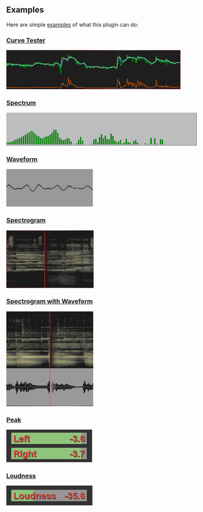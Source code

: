 ## Examples

Here are simple [examples](https://github.com/d-uzlov/Rainmeter-Plugins-by-rxtd/raw/master/AudioAnalyzer/documentation/user-documentation/example%20skins/AudioAnalyzer%20Example%20Skins_1.1.5.1.rmskin) of what this plugin can do:

### [Curve Tester](/docs/examples/curve-tester.md)

<a href="#/docs/examples/curve-tester.md"><img src="resources\curve-tester.PNG" title="Curve Tester" /></a>

### [Spectrum](/docs/examples/spectrum.md)

<a href="#/docs/examples/spectrum.md"><img src="resources\spectrum.PNG" title="Spectrum" /></a>

### [Waveform](/docs/examples/waveform.md)

<a href="#/docs/examples/waveform.md"><img src="resources\waveform.PNG" title="waveform" /></a>

### [Spectrogram](/docs/examples/spectrogram.md)

<a href="#/docs/examples/spectrogram.md"><img src="resources\spectrogram.PNG" title="Spectrogram" /></a>

### [Spectrogram with Waveform](/docs/examples/spectrogram-with-waveform.md)

<a href="#/docs/examples/spectrogram-with-waveform.md"><img src="resources\spectrogram-with-waveform.PNG" title="Spectrogram with Waveform" /></a>

### [Peak](/docs/examples/peak.md)

<a href="#/docs/examples/peak.md"><img src="resources\peak.PNG" title="Peak" /></a>

### [Loudness](/docs/examples/loudness.md)

<a href="#/docs/examples/loudness.md"><img src="resources\loudness.PNG" title="Loudness" /></a>

